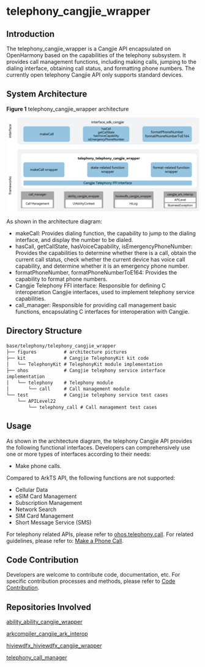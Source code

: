 # telephony_cangjie_wrapper

## Introduction

The telephony_cangjie_wrapper is a Cangjie API encapsulated on OpenHarmony based on the capabilities of the telephony subsystem. It provides call management functions, including making calls, jumping to the dialing interface, obtaining call status, and formatting phone numbers.
The currently open telephony Cangjie API only supports standard devices.

## System Architecture

**Figure 1** telephony_cangjie_wrapper architecture

![telephony_cangjie_wrapper architecture](figures/telephony_cangjie_wrapper_architecture_en.png)

As shown in the architecture diagram:

- makeCall: Provides dialing function, the capability to jump to the dialing interface, and display the number to be dialed.
- hasCall, getCallState, hasVoiceCapability, isEmergencyPhoneNumber: Provides the capabilities to determine whether there is a call, obtain the current call status, check whether the current device has voice call capability, and determine whether it is an emergency phone number.
- formatPhoneNumber, formatPhoneNumberToE164: Provides the capability to format phone numbers.
- Cangjie Telephony FFI interface: Responsible for defining C interoperation Cangjie interfaces, used to implement telephony service capabilities.
- call_manager: Responsible for providing call management basic functions, encapsulating C interfaces for interoperation with Cangjie.

## Directory Structure

```
base/telephony/telephony_cangjie_wrapper
├── figures          # architecture pictures
├── kit              # Cangjie TelephonyKit kit code
│   └── TelephonyKit # TelephonyKit module implementation
├── ohos             # Cangjie telephony service interface implementation
│   └── telephony    # Telephony module
│       └── call     # Call management module
└── test             # Cangjie telephony service test cases
    └── APILevel22
        └── telephony_call # Call management test cases
```

## Usage

As shown in the architecture diagram, the telephony Cangjie API provides the following functional interfaces. Developers can comprehensively use one or more types of interfaces according to their needs:

  - Make phone calls.

Compared to ArkTS API, the following functions are not supported:

  - Cellular Data
  - eSIM Card Management
  - Subscription Management
  - Network Search
  - SIM Card Management
  - Short Message Service (SMS)

For telephony related APIs, please refer to [ohos.telephony.call](https://gitcode.com/openharmony-sig/arkcompiler_cangjie_ark_interop/blob/master/doc/API_Reference/source_en/apis/TelephonyKit/cj-apis-telephony-call.md). For related guidelines, please refer to: [Make a Phone Call](https://gitcode.com/openharmony-sig/arkcompiler_cangjie_ark_interop/blob/master/doc/Dev_Guide/source_en/telephony/cj-telephony-call.md).

## Code Contribution

Developers are welcome to contribute code, documentation, etc. For specific contribution processes and methods, please refer to [Code Contribution](https://gitcode.com/openharmony/docs/blob/master/en/contribute/code-contribution.md).

## Repositories Involved

[ability_ability_cangjie_wrapper](https://gitcode.com/openharmony-sig/ability_ability_cangjie_wrapper)

[arkcompiler_cangjie_ark_interop](https://gitcode.com/openharmony-sig/arkcompiler_cangjie_ark_interop)

[hiviewdfx_hiviewdfx_cangjie_wrapper](https://gitcode.com/openharmony-sig/hiviewdfx_hiviewdfx_cangjie_wrapper)

[telephony_call_manager](https://gitcode.com/openharmony/telephony_call_manager)
